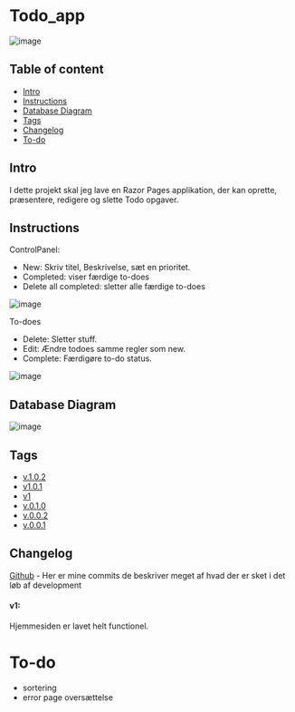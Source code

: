 # Todo_app
![image](https://user-images.githubusercontent.com/69219123/191439806-a45f4ed1-7f3f-4ea7-9e00-a99e5c6881e4.png)




## Table of content
* [Intro](#Intro)
* [Instructions](#Instructions)
* [Database Diagram](#Database-Diagram)
* [Tags](#Tags)
* [Changelog](#Changelog)
* [To-do](#To-do)





## Intro

I dette projekt skal jeg lave en Razor Pages applikation, der kan oprette, præsentere, redigere og slette Todo opgaver.


## Instructions

ControlPanel:
* New: Skriv titel, Beskrivelse, sæt en prioritet.
* Completed: viser færdige to-does
* Delete all completed: sletter alle færdige to-does

![image](https://user-images.githubusercontent.com/69219123/191439924-6bf91592-9e5d-44c3-8969-20c77c6c3093.png)



To-does
* Delete: Sletter stuff.
* Edit: Ændre todoes samme regler som new.
* Complete: Færdigøre to-do status.

![image](https://user-images.githubusercontent.com/69219123/191435383-568239dd-b0d6-4c52-9580-c54e7c5220cf.png)


## Database Diagram
![image](https://user-images.githubusercontent.com/69219123/194480162-c9bcdac3-d0f7-4171-9ca6-71ae667853ce.png)



## Tags

* [v.1.0.2](https://github.com/failbreak/Todo_App/releases/tag/V1.0.2)
* [v1.0.1](https://github.com/failbreak/Todo_App/releases/tag/V1.0.1)
* [v1](https://github.com/failbreak/Todo_App/tree/V1.0)
* [v.0.1.0](https://github.com/failbreak/Todo_App/tree/V0.1.0)
* [v.0.0.2](https://github.com/failbreak/Todo_App/tree/V0.0.2)
* [v.0.0.1](https://github.com/failbreak/Todo_App/tree/V0.0.1)


## Changelog
[Github](https://github.com/failbreak/Todo_App/commit) - Her er mine commits de beskriver meget af hvad der er sket i det løb af development

#### v1:
Hjemmesiden er lavet helt functionel.


# To-do

* sortering
* error page oversættelse

